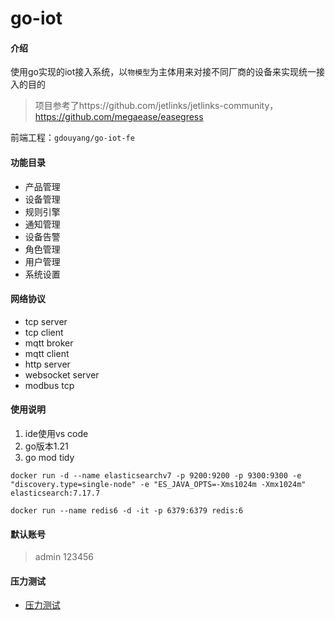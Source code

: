 # go-iot

#### 介绍
使用go实现的iot接入系统，以`物模型`为主体用来对接不同厂商的设备来实现统一接入的目的

> 项目参考了https://github.com/jetlinks/jetlinks-community，https://github.com/megaease/easegress

前端工程：`gdouyang/go-iot-fe`

#### 功能目录
- 产品管理
- 设备管理
- 规则引擎
- 通知管理
- 设备告警
- 角色管理
- 用户管理
- 系统设置

#### 网络协议
- tcp server
- tcp client
- mqtt broker
- mqtt client
- http server
- websocket server
- modbus tcp

#### 使用说明

1. ide使用vs code
2. go版本1.21
3. go mod tidy

```
docker run -d --name elasticsearchv7 -p 9200:9200 -p 9300:9300 -e "discovery.type=single-node" -e "ES_JAVA_OPTS=-Xms1024m -Xmx1024m" elasticsearch:7.17.7

docker run --name redis6 -d -it -p 6379:6379 redis:6
```

#### 默认账号
> admin 123456

#### 压力测试
- [压力测试](./doc/benchmark.md)